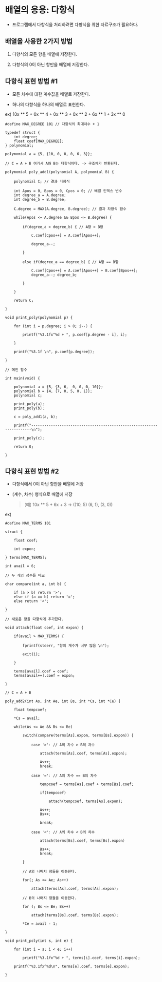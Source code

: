 # 배열의 응용: 다항식

- 프로그램에서 다항식을 처리하려면 다항식을 위한 자료구조가 필요하다.

## 배열을 사용한 2가지 방법

1. 다항식의 모든 항을 배열에 저장한다.

2. 다항식의 0이 아닌 항만을 배열에 저장한다.


## 다항식 표현 방법 #1

- 모든 차수에 대한 계수값을 배열로 저장한다.

- 하나의 다항식을 하나의 배열로 표현한다.


ex) 10x ** 5 + 0x ** 4 + 0x ** 3 + 0x ** 2 + 6x ** 1 + 3x ** 0

    #define MAX_DEGREE 101 // 다항식의 최대차수 + 1

    typedef struct {
        int degree;
        float coef[MAX_DEGREE];
    } polynomial;

    polynomial a = {5, {10, 0, 0, 0, 6, 3}};

    // C = A + B 여기서 A와 B는 다항식이다. -> 구조체가 반환된다.

    polynomial poly_add1(polynomial A, polynomial B) {

        polynomial C; // 결과 다항식

        int Apos = 0, Bpos = 0, Cpos = 0; // 배열 인덱스 변수
        int degree_a = A.degree;
        int degree_b = B.degree;

        C.degree = MAX(A.degree, B.degree); // 결과 차항식 함수 

        while(Apos <= A.degree && Bpos <= B.degree) {

            if(degree_a > degree_b) { // A항 > B항

                C.coef[Cpos++] = A.coef[Apos++];

                degree_a--;

            }

            else if(degree_a == degree_b) { // A항 == B항
            
                C.coef[Cpos++] = A.coef[Apos++] + B.coef[Bpos++];
                degree_a--; degree_b;

            }

        }

        return C;

    }

    void print_poly(polynomial p) {

        for (int i = p.degree; i > 0; i--) {

            printf("%3.1fx^%d + ", p.coef[p.degree - i], i);

        }

        printf("%3.1f \n", p.coef[p.degree]);

    }

    // 메인 함수

    int main(void) {

        polynomial a = {5, {3, 6,  0, 0, 0, 10}};
        polynomial b = {4, {7, 0, 5, 0, 1}};
        polynomial c;

        print_poly(a);
        print_poly(b);

        c = poly_add1(a, b);

        printf("----------------------------------------------------------------------\n");

        print_poly(c);

        return 0;

    }


## 다항식 표현 방법 #2

- 다항식에서 0이 아닌 항만을 배열에 저장

- (계수, 차수) 형식으로 배열에 저장
    > (예) 10x ** 5 + 6x + 3 -> ((10, 5) (6, 1), (3, 0))


ex) 

    #define MAX_TERMS 101

    struct {

        float coef;

        int expon;

    } terms[MAX_TERMS];

    int avail = 6;

    // 두 개의 정수를 비교

    char compare(int a, int b) {

        if (a > b) return '>';
        else if (a == b) return '=';
        else return '<';

    }

    // 새로운 항을 다항식에 추가한다.

    void attach(float coef, int expon) {

        if(avail > MAX_TERMS) {

            fprintf(stderr, "항의 개수가 너무 많음 \n");

            exit(1);

        }

        terms[avail].coef = coef;
        terms[avail++].coef = expon;

    }

    // C = A + B

    poly_add2(int As, int Ae, int Bs, int *Cs, int *Ce) {

        float tempcoef;

        *Cs = avail;

        while(As <= Ae && Bs <= Be) 

            switch(compare(terms[As].expon, terms[Bs].expon)) {

                case '>': // A의 차수 > B의 차수

                    attach(terms[As].coef, terms[As].expon);

                    As++;
                    break;

                case '=': // A의 차수 == B의 차수

                    tempcoef = terms[As].coef + terms[Bs].coef;

                    if(tempcoef)

                        attach(tempcoef, terms[As].expon);

                    As++;
                    Bs++;

                    break;

                case '<': // A의 차수 < B의 차수

                    attach(terms[Bs].coef, terms[Bs].expon)

                    Bs++;
                    break;

            }

            // A의 나머지 항들을 이동한다.

            for(; As <= Ae; As++) 

                attach(terms[As].coef, terms[As].expon);
            
            // B의 나머지 항들을 이동한다.

            for (; Bs <= Be; Bs++) 

                attach(terms[Bs].coef, terms[Bs].expon);

            *Ce = avail - 1;

    }

    void print_poly(int s, int e) {

        for (int i = s; i < e; i++) 

            printf("%3.1fx^%d + ", terms[i].coef, terms[i].expon);

        printf("%3.1fx^%d\n", terms[e].coef, terms[e].expon);

    }